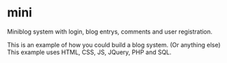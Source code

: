 # mini
Miniblog system with login, blog entrys, comments and user registration.

This is an example of how you could build a blog system. (Or anything else)
This example uses HTML, CSS, JS, JQuery, PHP and SQL.
